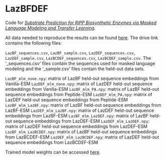 # LazBFDEF
Code for [*Substrate Prediction for RiPP Biosynthetic Enzymes via Masked Language Modeling and Transfer Learning*](https://arxiv.org/abs/2402.15181).

<!--Trained model weights can be accessed [here](https://drive.google.com/drive/folders/104klsza_oNzCbj3UOgczbsuUQ1VAy9K0?usp=drive_link).-->

All data needed to reproduce the results can be found [here](https://drive.google.com/drive/folders/1hDGo4JQDic0i8sRVqtTpIuD0PtE0TsXH?usp=drive_link). The drive link contains the following files:

`LazBF_sequences.csv`, `LazBF_sample.csv`, `LazDEF_sequences.csv`, `LazDEF_sample.csv`, `LazBCDEF_sequences.csv`, `LazBCDEF_sample.csv`. The ‘_sequences.csv’ files contain the sequences used for masked language modeling and the ‘_sample.csv’ files contain the held-out data sets.

`LazBF_mlm_none.npy`: matrix of LazBF held-out sequence embeddings from Vanilla-ESM
`LazDEF_mlm_none.npy`: matrix of LazDEF held-out sequence embeddings from Vanilla-ESM
`LazBF_mlm_PA.npy`: matrix of LazBF held-out sequence embeddings from Peptide-ESM
`LazDEF_mlm_PA.npy`: matrix of LazDEF held-out sequence embeddings from Peptide-ESM
`LazBF_mlm_LazBF.npy`: matrix of LazBF held-out sequence embeddings from LazBF-ESM
`LazDEF_mlm_LazBF.npy`: matrix of LazDEF held-out sequence embeddings from LazBF-ESM
`LazBF_mlm_LazDEF.npy`: matrix of LazBF held-out sequence embeddings from LazDEF-ESM
`LazDEF_mlm_LazDEF.npy`: matrix of LazDEF held-out sequence embeddings from LazDEF-ESM
`LazBF_mlm_LazBCDEF.npy`: matrix of LazBF held-out sequence embeddings from LazBCDEF-ESM
`LazDEF_mlm_LazBCDEF.npy`: matrix of LazDEF held-out sequence embeddings from LazBCDEF-ESM

Trained model weights can be accessed [here](https://huggingface.co/jjoecclark).
